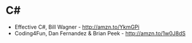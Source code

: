C#
==

- Effective C#, Bill Wagner - http://amzn.to/YkmGPi
- Coding4Fun, Dan Fernandez & Brian Peek - http://amzn.to/1w0J8dS
